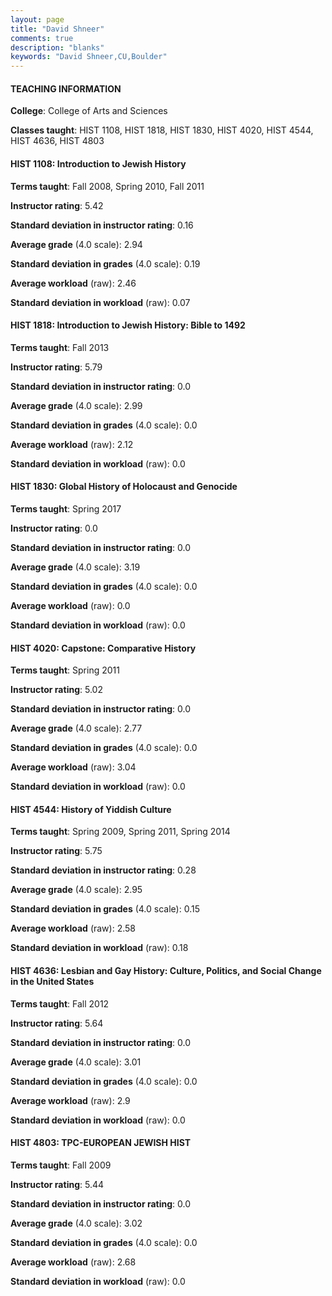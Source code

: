 ```yaml
---
layout: page
title: "David Shneer" 
comments: true
description: "blanks"
keywords: "David Shneer,CU,Boulder"
---
```

<head>
<script src="https://ajax.googleapis.com/ajax/libs/jquery/2.1.3/jquery.min.js"></script>
<script src="https://dl.dropboxusercontent.com/s/pc42nxpaw1ea4o9/highcharts.js?dl=0"></script>
<!-- <script src="../assets/js/highcharts.js"></script> -->
<style type="text/css">@font-face {
	font-family: "Bebas Neue";
	src: url(https://www.filehosting.org/file/details/544349/BebasNeue Regular.otf) format("opentype");
	}
	h1.Bebas { 
		font-family: "Bebas Neue", Verdana, Tahoma;
	}
</style>
</head>
	   
#### TEACHING INFORMATION

**College**: College of Arts and Sciences

**Classes taught**: HIST 1108, HIST 1818, HIST 1830, HIST 4020, HIST 4544, HIST 4636, HIST 4803

#### HIST 1108: Introduction to Jewish History

**Terms taught**: Fall 2008, Spring 2010, Fall 2011

**Instructor rating**: 5.42

**Standard deviation in instructor rating**: 0.16

**Average grade** (4.0 scale): 2.94

**Standard deviation in grades** (4.0 scale): 0.19

**Average workload** (raw): 2.46

**Standard deviation in workload** (raw): 0.07

#### HIST 1818: Introduction to Jewish History: Bible to 1492

**Terms taught**: Fall 2013

**Instructor rating**: 5.79

**Standard deviation in instructor rating**: 0.0

**Average grade** (4.0 scale): 2.99

**Standard deviation in grades** (4.0 scale): 0.0

**Average workload** (raw): 2.12

**Standard deviation in workload** (raw): 0.0

#### HIST 1830: Global History of Holocaust and Genocide

**Terms taught**: Spring 2017

**Instructor rating**: 0.0

**Standard deviation in instructor rating**: 0.0

**Average grade** (4.0 scale): 3.19

**Standard deviation in grades** (4.0 scale): 0.0

**Average workload** (raw): 0.0

**Standard deviation in workload** (raw): 0.0

#### HIST 4020: Capstone: Comparative History

**Terms taught**: Spring 2011

**Instructor rating**: 5.02

**Standard deviation in instructor rating**: 0.0

**Average grade** (4.0 scale): 2.77

**Standard deviation in grades** (4.0 scale): 0.0

**Average workload** (raw): 3.04

**Standard deviation in workload** (raw): 0.0

#### HIST 4544: History of Yiddish Culture

**Terms taught**: Spring 2009, Spring 2011, Spring 2014

**Instructor rating**: 5.75

**Standard deviation in instructor rating**: 0.28

**Average grade** (4.0 scale): 2.95

**Standard deviation in grades** (4.0 scale): 0.15

**Average workload** (raw): 2.58

**Standard deviation in workload** (raw): 0.18

#### HIST 4636: Lesbian and Gay History: Culture, Politics, and Social Change in the United States

**Terms taught**: Fall 2012

**Instructor rating**: 5.64

**Standard deviation in instructor rating**: 0.0

**Average grade** (4.0 scale): 3.01

**Standard deviation in grades** (4.0 scale): 0.0

**Average workload** (raw): 2.9

**Standard deviation in workload** (raw): 0.0

#### HIST 4803: TPC-EUROPEAN JEWISH HIST

**Terms taught**: Fall 2009

**Instructor rating**: 5.44

**Standard deviation in instructor rating**: 0.0

**Average grade** (4.0 scale): 3.02

**Standard deviation in grades** (4.0 scale): 0.0

**Average workload** (raw): 2.68

**Standard deviation in workload** (raw): 0.0

